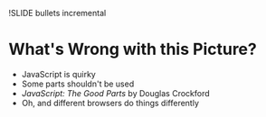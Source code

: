 !SLIDE  bullets incremental
# What's Wrong with this Picture? #

* JavaScript is quirky
* Some parts shouldn't be used
* *JavaScript: The Good Parts* by Douglas Crockford
* Oh, and different browsers do things differently

